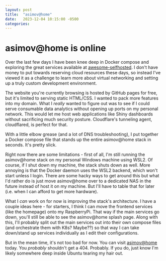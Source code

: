 ```yaml
---
layout: post
title:  "asimov@home"
date:   2023-12-04 10:15:00 -0500
categories:
---
```


# asimov@home is online

Over the last few days I have been knee deep in Docker compose and exploring the great services available at [awesome-selfhosted](https://awesome-selfhosted.net/). I don't have money to put towards reserving cloud resources these days, so instead I've viewed it as a challenge to learn more about virtual networking and setting up a truly custom development environment.

The website you're currently browsing is hosted by GitHub pages for free, but it's limited to serving static HTML/CSS. I wanted to pack more features into my domain. What I *really* wanted to figure out was to see if I could serve consumable data analytics without opening up ports on my personal network. This would let me host web applications like Shiny dashboards without sacrificing much security posture. Cloudflare's tunneling agent, cloudflared, is perfect for that.

With a little elbow grease (and a lot of DNS troubleshooting), I put together a Docker compose file that stands up the entire asimov@home stack in seconds. It's pretty slick.

Right now there are some limitations - first of all, I'm still running the asimov@home stack on my personal Windows machine using WSL2. Of course, if I shut down my machine, the stack shuts down as well. More annoying is that the Docker daemon uses the WSL2 backend, which won't start unless I login. There are some hacky ways to get around this but what I'd rather do is just move asimov@home over to a dedicated NAS in the future instead of host it on my machine. But I'll have to table that for later (i.e. when I can afford to get more hardware).

What I *can* work on for now is improving the stack's architecture. I have a couple ideas here - for starters, I think I can move the frontend services (like the homepage) onto my RaspberryPi. That way if the main services go down, you'll still be able to see the asimov@home splash page. Along with this, I'll probably split out the main services out into their own compose files (and orchestrate them with K8s? Maybe??) so that way I can take down/stand up services individually as I edit their configurations.

But in the mean time, it's not too bad for now. You can visit [asimov@home](https://asimov.calcifer.cloud) today. You *probably* shouldn't get a 404. Probably. If you do, just know I'm likely somewhere deep inside Ubuntu tearing my hair out.

